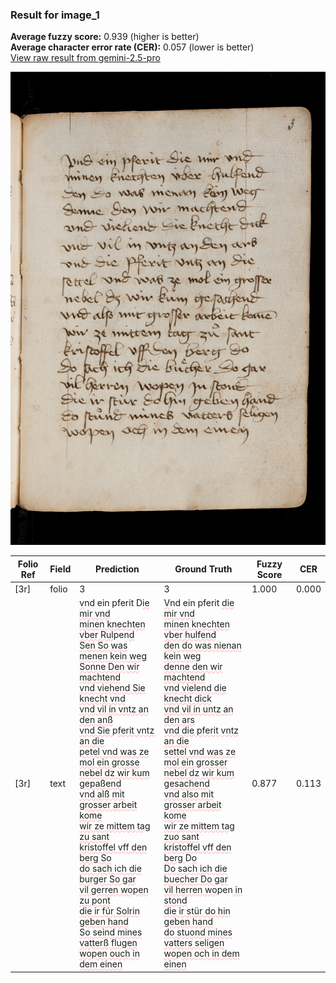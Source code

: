 ### Result for image_1
**Average fuzzy score:** 0.939 (higher is better)<br>**Average character error rate (CER):** 0.057 (lower is better)<br>[View raw result from gemini-2.5-pro](https://github.com/RISE-UNIBAS/humanities_data_benchmark/blob/main/results/2025-10-24/T0272/request_T0272_image_1.json)

<img src="https://github.com/RISE-UNIBAS/humanities_data_benchmark/blob/main/benchmarks/medieval_manuscripts/images/image_1.jpg?raw=true" alt="image_1" width="800px">

<style>
.diff { text-decoration: underline; text-decoration-color: #ffcccc; text-decoration-style: wavy; }
</style>

| Folio Ref | Field | Prediction | Ground Truth | Fuzzy Score | CER |
|-----------|-------|------------|--------------|-------------|-----|
| [3r] | folio | 3 | 3 | 1.000 | 0.000 |
| [3r] | text | <span class="diff">v</span>nd ein pferit D<span class="diff">ie mir vnd<br>minen knechten vber Rul</span>pen<span class="diff">d<br>Sen So was menen kein weg<br>Sonne Den wir machtend<br>vnd viehend Sie knecht vnd<br>vnd vil in vntz an den anß<br>vnd Sie </span>p<span class="diff">ferit vntz an die<br>petel vnd was ze mol ein grosse<br>nebel dz wir kum gepaßend<br>vnd alß mit grosser arbeit kome<br>wir ze mittem tag zu sant<br>kristoffel vff den berg So<br>do sach ich die burger So gar<br>vil gerren wopen zu pont<br>die ir fúr Solrin geben hand<br>So seind mines vatterß flugen<br>wopen ouch in dem einen</span> | <span class="diff">V</span>nd ein pferit <span class="diff">die mir vnd<br> minen knechten vber hulfend<br> den do was nienan kein weg<br> denne den wir machtend<br> vnd vielend die knecht dick<br> vnd vil in untz an den ars<br> vnd die pferit vntz an die <br> settel vnd was ze mol ein grosser<br> nebel dz wir kum gesachend<br> vnd also mit grosser arbeit kome<br> wir ze mittem tag zuo sant<br> kristoffel vff den berg </span>D<span class="diff">o<br> Do sach ich die buecher Do gar<br> vil herren wo</span>pen<span class="diff"> in stond<br> die ir stür do hin geben hand<br> do stuond mines vatters seligen<br> wo</span>p<span class="diff">en och in dem einen</span> | 0.877 | 0.113 |
